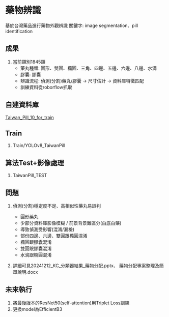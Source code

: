 # 藥物辨識
基於台灣藥品進行藥物外觀辨識
關鍵字: image segmentation、pill identification


## 成果
1. 當前類別1845類
    *    藥丸種類: 圓形、雙圓、橢圓、三角、四邊、五邊、六邊、八邊、水滴
	*    膠囊: 膠囊
	*    辨識流程: 偵測(分割)藥丸/膠囊 -> 尺寸估計 -> 資料庫特徵匹配
    *    訓練資料從roborflow抓取


## 自建資料庫
[Taiwan_Pill_10_for_train](https://universe.roboflow.com/doccampill/taiwan_pill_10_for_train)

## Train
1. Train/YOLOv8_TaiwanPill

## 算法Test+影像處理
1. TaiwanPill_TEST

## 問題
1. 偵測(分割)穩定度不足、高相似性藥丸易誤判
    *    圓形藥丸
    *    少部分資料庫影像模糊 / 前景背景難區分(白底白藥)
    *    導致偵測受影響(混淆/漏檢)
    *    部份四邊、六邊、雙圓跟橢圓混淆
    *    橢圓跟膠囊混淆
    *    雙圓跟膠囊混淆
    *    水滴跟橢圓混淆

2. 詳細可見20241212_KC_分類器結果_藥物分配.pptx、 藥物分配專案整理及簡單說明.docx

## 未來執行
1. 將最後版本的ResNet50(self-attention)用Triplet Loss訓練
2. 更換model為EfficientB3
